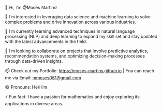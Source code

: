 👋 Hi, I’m @Moses Martins!

👀 I’m interested in leveraging data science and machine learning to solve complex problems and drive innovation across various industries.

🌱 I’m currently learning advanced techniques in natural language processing (NLP) and deep learning to expand my skill set and stay updated with the latest advancements in the field.

💞️ I’m looking to collaborate on projects that involve predictive analytics, recommendation systems, and optimizing decision-making processes through data-driven insights.

📫 Check out my Portfolio: https://moses-martins.github.io | You can reach me via Email: mmoses061@gmail.com 

😄 Pronouns: He/Him

⚡ Fun fact: I have a passion for mathematics and enjoy exploring its applications in diverse areas.
